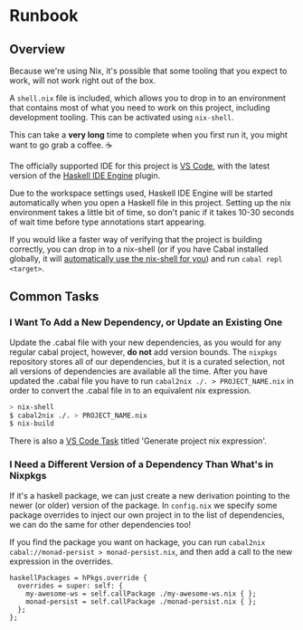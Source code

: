 # Runbook

## Overview

Because we're using Nix, it's possible that some tooling that you expect to work, will not work right out of the box.

A `shell.nix` file is included, which allows you to drop in to an environment that contains most of what you need to work on this project, including development tooling. This can be activated using `nix-shell`.

This can take a **very long** time to complete when you first run it, you might want to go grab a coffee. ☕️

The officially supported IDE for this project is [VS Code](https://code.visualstudio.com/), with the latest version of the [Haskell IDE Engine](https://marketplace.visualstudio.com/items?itemName=alanz.vscode-hie-server) plugin.

Due to the workspace settings used, Haskell IDE Engine will be started automatically when you open a Haskell file in this project. Setting up the nix environment takes a little bit of time, so don't panic if it takes 10-30 seconds of wait time before type annotations start appearing.

If you would like a faster way of verifying that the project is building correctly, you can drop in to a nix-shell (or if you have Cabal installed globally, it will [automatically use the nix-shell for you](https://cabal.readthedocs.io/en/latest/nix-integration.html)) and run `cabal repl <target>`.


## Common Tasks

### I Want To Add a New Dependency, or Update an Existing One

Update the .cabal file with your new dependencies, as you would for any regular cabal project, however, **do not** add version bounds. The `nixpkgs` repository stores all of our dependencies, but it is a curated selection, not all versions of dependencies are available all the time. After you have updated the .cabal file you have to run `cabal2nix ./. > PROJECT_NAME.nix` in order to convert the .cabal file in to an equivalent nix expression.

```sh
> nix-shell
$ cabal2nix ./. > PROJECT_NAME.nix
$ nix-build
```

There is also a [VS Code Task](https://code.visualstudio.com/docs/editor/tasks) titled 'Generate project nix expression'.

### I Need a Different Version of a Dependency Than What's in Nixpkgs

If it's a haskell package, we can just create a new derivation pointing to the newer (or older) version of the package. In `config.nix` we specify some package overrides to inject our own project in to the list of dependencies, we can do the same for other dependencies too!

If you find the package you want on hackage, you can run `cabal2nix cabal://monad-persist > monad-persist.nix`, and then add a call to the new expression in the overrides.

```
haskellPackages = hPkgs.override {
  overrides = super: self: {
    my-awesome-ws = self.callPackage ./my-awesome-ws.nix { };
    monad-persist = self.callPackage ./monad-persist.nix { };
  };
};
```
